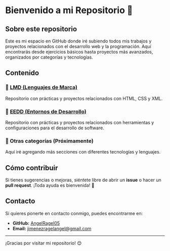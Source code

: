 # Bienvenido a mi Repositorio 📂

## Sobre este repositorio
Este es mi espacio en GitHub donde iré subiendo todos mis trabajos y proyectos relacionados con el desarrollo web y la programación. Aquí encontrarás desde ejercicios básicos hasta proyectos más avanzados, organizados por categorías y tecnologías.

## Contenido

### 📌 [LMD (Lenguajes de Marca)](../LMD/README.md)
Repositorio con prácticas y proyectos relacionados con HTML, CSS y XML.

### 📌 [EEDD (Entornos de Desarrollo)](../EEDD/README.md)
Repositorio con prácticas y proyectos relacionados con herramientas y configuraciones para el desarrollo de software.

### 📌 Otras categorías (Próximamente)
Aquí iré agregando más secciones con diferentes tecnologías y lenguajes.

## Cómo contribuir
Si tienes sugerencias o mejoras, siéntete libre de abrir un **issue** o hacer un **pull request**. ¡Toda ayuda es bienvenida! 🚀

## Contacto
Si quieres ponerte en contacto conmigo, puedes encontrarme en:
- **GitHub:** [AngelRagel05](https://github.com/AngelRagel05)
- **Email:** [jimenezragelangel@gmail.com](mailto:jimenezragelangel@gmail.com)

---
¡Gracias por visitar mi repositorio! 😊